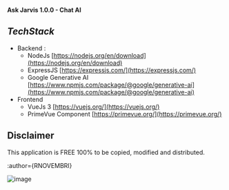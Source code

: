 **Ask Jarvis 1.0.0 - Chat AI**

***TechStack***
-
* Backend :
    -   NodeJs  [https://nodejs.org/en/download](https://nodejs.org/en/download)
    -   ExpressJS  [https://expressjs.com/](https://expressjs.com/)
    -   Google Generative AI [https://www.npmjs.com/package/@google/generative-ai](https://www.npmjs.com/package/@google/generative-ai)
* Frontend
    -   VueJs 3  [https://vuejs.org/](https://vuejs.org/)
    -   PrimeVue Component  [https://primevue.org/](https://primevue.org/)

Disclaimer
-
This application is FREE 100% to be copied, modified and distributed. 


:author={RNOVEMBRI}

![image](https://github.com/ridhonovembri/chat-ai-google-gemini/assets/6411417/7eb0c604-577f-423a-aaf0-bd67c3b2a725)




